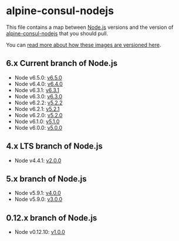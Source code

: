 # alpine-consul-nodejs

This file contains a map between [Node.js][nodejs] versions and the version of [alpine-consul-nodejs][alpineconsulnodejs] that you should pull.

You can [read more about how these images are versioned here](https://github.com/smebberson/docker-alpine#versioning).

## 6.x Current branch of Node.js

- Node v6.5.0: [v6.5.0](https://github.com/smebberson/docker-alpine/blob/master/alpine-consul-nodejs/VERSIONS.md#v550)
- Node v6.4.0: [v6.4.0](https://github.com/smebberson/docker-alpine/blob/master/alpine-consul-nodejs/VERSIONS.md#v540)
- Node v6.3.1: [v6.3.1](https://github.com/smebberson/docker-alpine/blob/master/alpine-consul-nodejs/VERSIONS.md#v531)
- Node v6.3.0: [v6.3.0](https://github.com/smebberson/docker-alpine/blob/master/alpine-consul-nodejs/VERSIONS.md#v530)
- Node v6.2.2: [v5.2.2](https://github.com/smebberson/docker-alpine/blob/master/alpine-consul-nodejs/VERSIONS.md#v522)
- Node v6.2.1: [v5.2.1](https://github.com/smebberson/docker-alpine/blob/master/alpine-consul-nodejs/VERSIONS.md#v521)
- Node v6.2.0: [v5.2.0](https://github.com/smebberson/docker-alpine/blob/master/alpine-consul-nodejs/VERSIONS.md#v520)
- Node v6.1.0: [v5.1.0](https://github.com/smebberson/docker-alpine/blob/master/alpine-consul-nodejs/VERSIONS.md#v510)
- Node v6.0.0: [v5.0.0](https://github.com/smebberson/docker-alpine/blob/master/alpine-consul-nodejs/VERSIONS.md#v500)

## 4.x LTS branch of Node.js

- Node v4.4.1: [v2.0.0](https://github.com/smebberson/docker-alpine/blob/master/alpine-consul-nodejs/VERSIONS.md#v200)

## 5.x branch of Node.js

- Node v5.9.1: [v4.0.0](https://github.com/smebberson/docker-alpine/blob/master/alpine-consul-nodejs/VERSIONS.md#v400)
- Node v5.9.0: [v3.0.0](https://github.com/smebberson/docker-alpine/blob/master/alpine-consul-nodejs/VERSIONS.md#v300)

## 0.12.x branch of Node.js

- Node v0.12.10: [v1.0.0](https://github.com/smebberson/docker-alpine/blob/master/alpine-consul-nodejs/VERSIONS.md#v100)

[nodejs]: https://nodejs.org/en/
[alpineconsulnodejs]: https://github.com/smebberson/docker-alpine/tree/master/alpine-consul-nodejs
